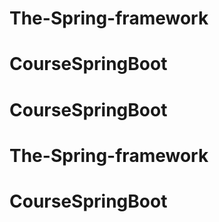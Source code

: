 # The-Spring-framework
# CourseSpringBoot
# CourseSpringBoot
# The-Spring-framework
# CourseSpringBoot
